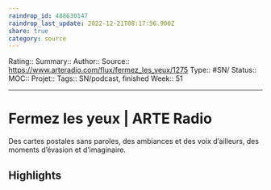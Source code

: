 ```yaml
---
raindrop_id: 488630147
raindrop_last_update: 2022-12-21T08:17:56.900Z
share: true
category: source
---
```


Rating::
Summary:: 
Author::
Source:: https://www.arteradio.com/flux/fermez_les_yeux/1275
Type:: #SN/
Status:: 
MOC::
Projet:: 
Tags:: SN/podcast, finished
Week:: 51

***
# Fermez les yeux | ARTE Radio

Des cartes postales sans paroles, des ambiances et des voix d’ailleurs, des moments d’évasion et d’imaginaire.

## Highlights
